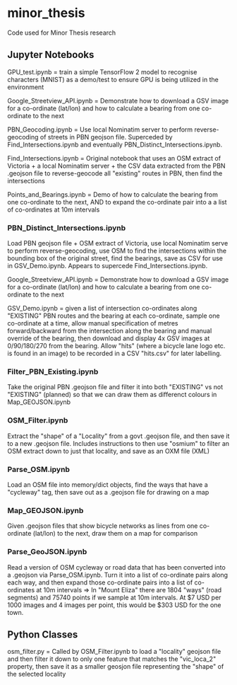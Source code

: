 # minor_thesis
Code used for Minor Thesis research

## Jupyter Notebooks

GPU_test.ipynb = train a simple TensorFlow 2 model to recognise characters (MNIST)
as a demo/test to ensure GPU is being utilized in the environment

Google_Streetview_API.ipynb = Demonstrate how to download a GSV image for a
co-ordinate (lat/lon) and how to calculate a bearing from one co-ordinate to the next

PBN_Geocoding.ipynb = Use local Nominatim server to perform reverse-geocoding
of streets in PBN geojson file.  Superceded by Find_Intersections.ipynb
and eventually PBN_Distinct_Intersections.ipynb.

Find_Intersections.ipynb = Original notebook that uses an OSM extract of Victoria +
a local Nominatim server + the CSV data extracted from the PBN .geojson file
to reverse-geocode all "existing" routes in PBN, then find the intersections

Points_and_Bearings.ipynb = Demo of how to calculate the bearing from one co-ordinate
to the next, AND to expand the co-ordinate pair into a a list of co-ordinates
at 10m intervals

### PBN_Distinct_Intersections.ipynb
Load PBN geojson file + OSM extract of Victoria,
use local Nominatim serve to perform reverse-geocoding, use OSM to find the
intersections within the bounding box of the original street, find the bearings,
save as CSV for use in GSV_Demo.ipynb.  Appears to supercede Find_Intersections.ipynb.

Google_Streetview_API.ipynb = Demonstrate how to download a GSV image for a
co-ordinate (lat/lon) and how to calculate a bearing from one co-ordinate to the next

GSV_Demo.ipynb = given a list of intersection co-ordinates along "EXISTING" PBN routes 
and the bearing at each co-ordinate, sample one co-ordinate at a time, allow manual
specification of metres forward/backward from the intersection along the bearing and
manual override of the bearing, then download and display 4x GSV images at 0/90/180/270
from the bearing.  Allow "hits" (where a bicycle lane logo etc. is found in an image)
to be recorded in a CSV "hits.csv" for later labelling.

### Filter_PBN_Existing.ipynb
Take the original PBN .geojson file and filter it
into both "EXISTING" vs not "EXISTING" (planned) so that we can draw them
as differenct colours in Map_GEOJSON.ipynb

### OSM_Filter.ipynb
Extract the "shape" of a "Locality" from a govt .geojson file,
and then save it to a new .geojson file.  Includes instructions to then use "osmium"
to filter an OSM extract down to just that locality, and save as an OXM file (XML)

### Parse_OSM.ipynb
Load an OSM file into memory/dict objects, find the ways that
have a "cycleway" tag, then save out as a .geojson file for drawing on a map

### Map_GEOJSON.ipynb
Given .geojson files that show bicycle networks as lines from
one co-ordinate (lat/lon) to the next, draw them on a map for comparison

### Parse_GeoJSON.ipynb
Read a version of OSM cycleway or road data that has been converted into a .geojson
via Parse_OSM.ipynb.  Turn it into a list of co-ordinate pairs along each way,
and then expand those co-ordinate pairs into a list of co-ordinates at 10m intervals
=> In "Mount Eliza" there are 1804 "ways" (road segments) and 75740 points if we
sample at 10m intervals.  At $7 USD per 1000 images and 4 images per point, this
would be $303 USD for the one town.


## Python Classes

osm_filter.py = Called by OSM_Filter.ipynb to load a "locality" geojson file and then
filter it down to only one feature that matches the "vic_loca_2" property, then
save it as a smaller geosjon file representing the "shape" of the selected locality

